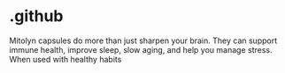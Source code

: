 # .github
Mitolyn capsules do more than just sharpen your brain. They can support immune health, improve sleep, slow aging, and help you manage stress. When used with healthy habits
